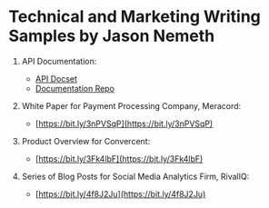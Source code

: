 # Technical and Marketing Writing Samples by Jason Nemeth

1. API Documentation:

   - [API Docset](https://bit.ly/4g8rspo)
   - [Documentation Repo](https://bit.ly/4jDqbd0)

2. White Paper for Payment Processing Company, Meracord:
   
   - [https://bit.ly/3nPVSqP](https://bit.ly/3nPVSqP)

3. Product Overview for Convercent:

   - [https://bit.ly/3Fk4lbF](https://bit.ly/3Fk4lbF)

4. Series of Blog Posts for Social Media Analytics Firm, RivalIQ:

   - [https://bit.ly/4f8J2Ju](https://bit.ly/4f8J2Ju)

